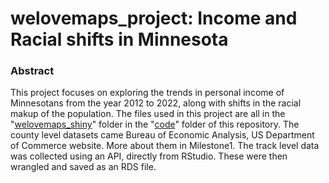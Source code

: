 # welovemaps_project: Income and Racial shifts in Minnesota

### Abstract
This project focuses on exploring the trends in personal income of Minnesotans from the year 2012 to 2022, along with shifts in the racial makup of the population. The files used in this project are all in the "[welovemaps_shiny](https://github.com/yospepin/welovemaps_project/tree/main/code/welovemaps_shiny)" folder in the "[code](https://github.com/yospepin/welovemaps_project/tree/main/code)" folder of this repository. The county level datasets came Bureau of Economic Analysis, US Department of Commerce website. More about them in Milestone1. The track level data was collected using an API, directly from RStudio. These were then wrangled and saved as an RDS file.

